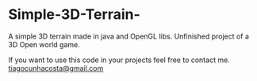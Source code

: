 # Simple-3D-Terrain-
A simple 3D terrain made in java and OpenGL libs. Unfinished project of a 3D Open world game.

If you want to use this code in your projects feel free to contact me. tiagocunhacosta@gmail.com

